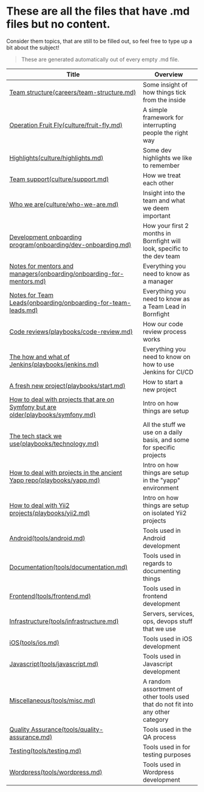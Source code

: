 # These are all the files that have .md files but no content.

Consider them topics, that are still to be filled out, so feel free to type up a bit about the subject!

> These are generated automatically out of every empty .md file.

| Title                                                                                                        | Overview                                                                        |
| ------------------------------------------------------------------------------------------------------------ | ------------------------------------------------------------------------------- |
| [Team structure(careers/team-structure.md)](careers/team-structure.md)                                       | Some insight of how things tick from the inside                                 |
| [Operation Fruit Fly(culture/fruit-fly.md)](culture/fruit-fly.md)                                            | A simple framework for interrupting people the right way                        |
| [Highlights(culture/highlights.md)](culture/highlights.md)                                                   | Some dev highlights we like to remember                                         |
| [Team support(culture/support.md)](culture/support.md)                                                       | How we treat each other                                                         |
| [Who we are(culture/who-we-are.md)](culture/who-we-are.md)                                                   | Insight into the team and what we deem important                                |
| [Development onboarding program(onboarding/dev-onboarding.md)](onboarding/dev-onboarding.md)                 | How your first 2 months in Bornfight will look, specific to the dev team        |
| [Notes for mentors and managers(onboarding/onboarding-for-mentors.md)](onboarding/onboarding-for-mentors.md) | Everything you need to know as a manager                                        |
| [Notes for Team Leads(onboarding/onboarding-for-team-leads.md)](onboarding/onboarding-for-team-leads.md)     | Everything you need to know as a Team Lead in Bornfight                         |
| [Code reviews(playbooks/code-review.md)](playbooks/code-review.md)                                           | How our code review process works                                               |
| [The how and what of Jenkins(playbooks/jenkins.md)](playbooks/jenkins.md)                                    | Everything you need to know on how to use Jenkins for CI/CD                     |
| [A fresh new project(playbooks/start.md)](playbooks/start.md)                                                | How to start a new project                                                      |
| [How to deal with projects that are on Symfony but are older(playbooks/symfony.md)](playbooks/symfony.md)    | Intro on how things are setup                                                   |
| [The tech stack we use(playbooks/technology.md)](playbooks/technology.md)                                    | All the stuff we use on a daily basis, and some for specific projects           |
| [How to deal with projects in the ancient Yapp repo(playbooks/yapp.md)](playbooks/yapp.md)                   | Intro on how things are setup in the "yapp" environment                         |
| [How to deal with Yii2 projects(playbooks/yii2.md)](playbooks/yii2.md)                                       | Intro on how things are setup on isolated Yii2 projects                         |
| [Android(tools/android.md)](tools/android.md)                                                                | Tools used in Android development                                               |
| [Documentation(tools/documentation.md)](tools/documentation.md)                                              | Tools used in regards to documenting things                                     |
| [Frontend(tools/frontend.md)](tools/frontend.md)                                                             | Tools used in frontend development                                              |
| [Infrastructure(tools/infrastructure.md)](tools/infrastructure.md)                                           | Servers, services, ops, devops stuff that we use                                |
| [iOS(tools/ios.md)](tools/ios.md)                                                                            | Tools used in iOS development                                                   |
| [Javascript(tools/javascript.md)](tools/javascript.md)                                                       | Tools used in Javascript development                                            |
| [Miscellaneous(tools/misc.md)](tools/misc.md)                                                                | A random assortment of other tools used that do not fit into any other category |
| [Quality Assurance(tools/quality-assurance.md)](tools/quality-assurance.md)                                  | Tools used in the QA process                                                    |
| [Testing(tools/testing.md)](tools/testing.md)                                                                | Tools used in for testing purposes                                              |
| [Wordpress(tools/wordpress.md)](tools/wordpress.md)                                                          | Tools used in Wordpress development                                             |
